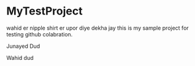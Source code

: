 # MyTestProject
wahid er nipple shirt er upor diye dekha jay
this is my sample project for testing github colabration.

Junayed Dud

Wahid dud
